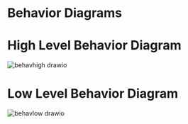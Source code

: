 # Behavior Diagrams
# High Level Behavior Diagram
![behavhigh drawio](https://user-images.githubusercontent.com/98822072/158005244-dda801a5-17ad-4ac8-896f-e210b66e536b.png)

# Low Level Behavior Diagram
![behavlow drawio](https://user-images.githubusercontent.com/98822072/158007039-aa3d47ed-cdd4-4218-a91a-10af76944be3.png)
